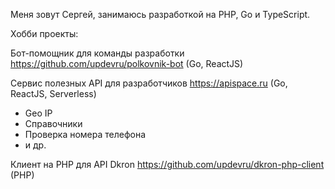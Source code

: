 Меня зовут Сергей, занимаюсь разработкой на PHP, Go и TypeScript.

Хобби проекты:

Бот-помощник для команды разработки https://github.com/updevru/polkovnik-bot (Go, ReactJS)

Сервис полезных API для разработчиков https://apispace.ru (Go, ReactJS, Serverless)

- Geo IP
- Справочники
- Проверка номера телефона
- и др.

Клиент на PHP для API Dkron https://github.com/updevru/dkron-php-client (PHP)

<!---
updevru/updevru is a ✨ special ✨ repository because its `README.md` (this file) appears on your GitHub profile.
You can click the Preview link to take a look at your changes.
--->
